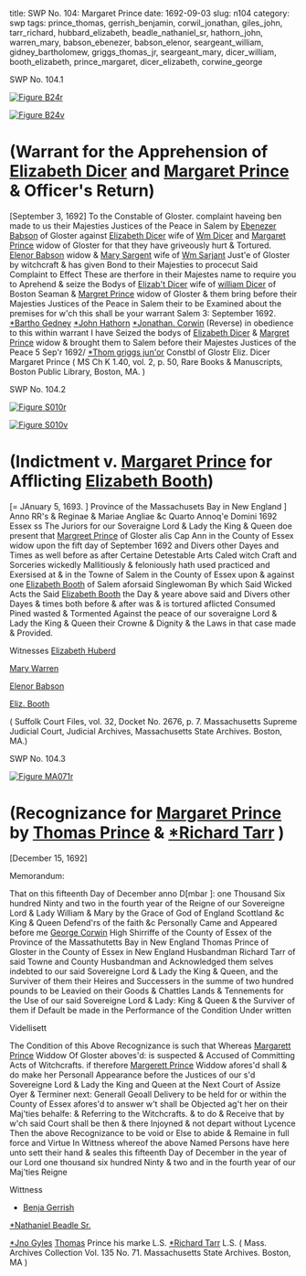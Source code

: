 title: SWP No. 104: Margaret Prince
date: 1692-09-03
slug: n104
category: swp
tags: prince_thomas, gerrish_benjamin, corwil_jonathan, giles_john, tarr_richard, hubbard_elizabeth, beadle_nathaniel_sr, hathorn_john, warren_mary, babson_ebenezer, babson_elenor, seargeant_william, gidney_bartholomew, griggs_thomas_jr, seargeant_mary, dicer_william, booth_elizabeth, prince_margaret, dicer_elizabeth, corwine_george




<div markdown class="doc" id="n104.1">

<div class="doc_id">SWP No. 104.1</div>



<span markdown class="figure">[![Figure B24r](archives/BPL/gifs/B24A.gif)](archives/BPL/LARGE/B24A.jpg)</span>



<span markdown class="figure">[![Figure B24v](archives/BPL/gifs/B24B.gif)](archives/BPL/LARGE/B24B.jpg)</span>


# (Warrant for the Apprehension of [Elizabeth Dicer](/tag/dicer_elizabeth.html) and [Margaret Prince](/tag/prince_margaret.html) & Officer's Return)
[September 3, 1692] To the Constable  of Gloster. 
complaint haveing ben made to us their Majesties Justices of the Peace in Salem by [Ebenezer Babson](/tag/babson_ebenezer.html) of Gloster against [Elizabeth Dicer](/tag/dicer_elizabeth.html) wife of [Wm Dicer](/tag/dicer_william.html) and [Margaret Prince](/tag/prince_margaret.html) widow of Gloster for that they have griveously hurt & Tortured. [Elenor Babson](/tag/babson_elenor.html) widow & [Mary Sargent](/tag/seargeant_mary.html) wife of [Wm Sarjant](/tag/seargeant_william.html) Just'e of Gloster by witchcraft & has given Bond to their Majesties to procecut Said Complaint to Effect These are therfore in their Majestes name to require you to Aprehend & seize the Bodys of [Elizab't Dicer](/tag/dicer_elizabeth.html) wife of [william Dicer](/tag/dicer_william.html) of Boston Seaman & [Margret Prince](/tag/prince_margaret.html) widow of Gloster & them bring before their Majesties Justices of the Peace in Salem their to be Examined about the premises for w'ch this shall be your warrant
Salem  3: September 1692.  [*Bartho Gedney](/tag/gidney_bartholomew.html) [*John Hathorn](/tag/hathorn_john.html) [*Jonathan. Corwin](/tag/corwil_jonathan.html) (Reverse) in obedience to this within warrant I have Seized the bodys of [Elizabeth Dicer](/tag/dicer_elizabeth.html) & [Margret Prince](/tag/prince_margaret.html) widow & brought them to Salem before their Majestes Justices of the Peace 5 Sep'r 1692/ [*Thom griggs jun'or](/tag/griggs_thomas_jr.html) Constbl of Glostr Eliz. Dicer Margaret Prince ( MS Ch K 1.40, vol. 2, p. 50, Rare Books & Manuscripts, Boston Public Library, Boston, MA. )

</div>



<div markdown class="doc" id="n104.2">

<div class="doc_id">SWP No. 104.2</div>



<span markdown class="figure">[![Figure S010r](archives/Suffolk/small/S010A.jpg)](archives/Suffolk/large/S010A.jpg)</span>



<span markdown class="figure">[![Figure S010v](archives/Suffolk/small/S010B.jpg)](archives/Suffolk/large/S010B.jpg)</span>


# (Indictment v. [Margaret Prince](/tag/prince_margaret.html) for Afflicting [Elizabeth Booth](/tag/booth_elizabeth.html))
[= JAnuary 5, 1693. ] Province of the Massachusets Bay in New England ] Anno RR's & Reginae & Mariae Angliae &c Quarto Annoq'e Domini 1692
Essex ss The Juriors for our Soveraigne Lord & Lady the King & Queen doe present that [Margreet Prince](/tag/prince_margaret.html) of Gloster alis Cap Ann in the County of Essex widow upon the fift day of September 1692 and Divers other Dayes and Times as well before as after Certaine Detestable Arts Caled witch Craft and Sorceries wickedly Mallitiously & feloniously hath used practiced and Exersised at & in the Towne of Salem in the County of Essex upon & against one [Elizabeth Booth](/tag/booth_elizabeth.html) of Salem aforsaid Singlewoman By which Said Wicked Acts the Said [Elizabeth Booth](/tag/booth_elizabeth.html) the Day & yeare above said and Divers other Dayes & times both before & after was & is tortured aflicted Consumed Pined wasted & Tormented Against the peace of our soveraigne Lord & Lady the King & Queen their Crowne & Dignity & the Laws in that case made & Provided.

Witnesses [Elizabeth Huberd](/tag/hubbard_elizabeth.html)

[Mary Warren](/tag/warren_mary.html)

[Elenor Babson](/tag/babson_elenor.html)

[Eliz. Booth](/tag/booth_elizabeth.html)

( Suffolk Court Files, vol. 32, Docket No. 2676, p. 7. Massachusetts Supreme Judicial Court, Judicial Archives, Massachusetts State Archives. Boston, MA.)


</div>



<div markdown class="doc" id="n104.3">

<div class="doc_id">SWP No. 104.3</div>



<span markdown class="figure">[![Figure MA071r](archives/MA135/small/MA071r.jpg)](archives/MA135/large/MA071r.jpg)</span>


# (Recognizance for [Margaret Prince](/tag/prince_margaret.html) by [Thomas Prince](/tag/prince_thomas.html) & [*Richard Tarr](/tag/tarr_richard.html) )

[December 15, 1692]

Memorandum: 

That on this fifteenth Day of December anno D[mbar ]: one Thousand Six hundred Ninty and two in the fourth year of the Reigne of our Sovereigne Lord & Lady William & Mary by the Grace of God of England Scottland &c King & Queen Defend'rs of the faith &c Personally Came and Appeared before me [George Corwin](/tag/corwine_george.html) High Shirriffe of the County of Essex of the Province of the Massathutetts Bay in New England Thomas Prince of Gloster in the County of Essex in New England Husbandman Richard Tarr of said Towne and County Husbandman  and Acknowledged them selves indebted to our said Sovereigne Lord & Lady the King & Queen, and the Surviver of them their Heires and Successers in the summe of two hundred pounds to be Leavied on their Goods & Chattles Lands & Tennements for the Use of our said Sovereigne Lord & Lady: King & Queen & the Surviver of them if Default be made in the Performance of the Condition Under written

Videllisett 

The Condition of this Above Recognizance is such that Whereas [Margarett Prince](/tag/prince_margaret.html) Widdow Of Gloster aboves'd: is suspected & Accused of Committing Acts of Witchcrafts. if therefore [Margerett Prince](/tag/prince_margaret.html) Widdow afores'd shall & do make her Personall Appearance before the Justices of our s'd Sovereigne Lord & Lady the King and Queen at the Next Court of Assize Oyer & Terminer next: Generall Geoall Delivery to be held for or within the County of Essex afores'd to answer w't shall be Objected ag't her on their Maj'ties behalfe: & Referring to the Witchcrafts. & to do & Receive that by w'ch said Court shall be then & there Injoyned & not depart without Lycence Then the above Recognizance to be void or Else to abide & Remaine in full force and Virtue In Wittness whereof the above Named Persons have here unto sett their hand & seales this fifteenth Day of December in the year of our Lord one thousand six hundred Ninty & two and in the fourth year of our Maj'ties Reigne

Wittness 

* [Benja Gerrish](/tag/gerrish_benjamin.html)

[*Nathaniel Beadle Sr.](/tag/beadle_nathaniel_sr.html)

[*Jno Gyles](/tag/giles_john.html)
[Thomas](/tag/prince_thomas.html)  Prince his marke L.S.  [*Richard Tarr](/tag/tarr_richard.html) L.S.  ( Mass. Archives Collection Vol. 135 No. 71. Massachusetts State Archives. Boston, MA )

</div>

